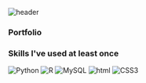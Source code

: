 ![header](https://capsule-render.vercel.app/api?type=waving&color=gradient&height=240&text=Hello%2C+I%27m+MinJae&fontSize=70&fontAlign=50&fontAlignY=50&desc=&descSize=20&descAlign=50&descAlignY=60)

### Portfolio

### Skills I've used at least once 
![Python](https://img.shields.io/badge/python-3776AB.svg?&style=for-the-badge&logo=python&logoColor=white) ![R](https://img.shields.io/badge/r-276DC3.svg?&style=for-the-badge&logo=r&logoColor=white) ![MySQL](https://img.shields.io/badge/mysql-4479A1.svg?&style=for-the-badge&logo=mysql&logoColor=white)
![html](https://img.shields.io/badge/Html-000000.svg?&style=for-the-badge) ![CSS3](https://img.shields.io/badge/css-1572B6.svg?&style=for-the-badge&logo=css3&logoColor=white) 
